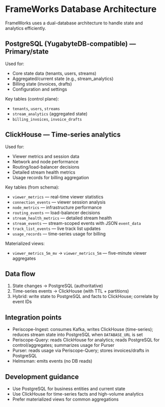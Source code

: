 # FrameWorks Database Architecture

FrameWorks uses a dual-database architecture to handle state and analytics efficiently.

## PostgreSQL (YugabyteDB-compatible) — Primary/state

Used for:
- Core state data (tenants, users, streams)
- Aggregated/current state (e.g., stream_analytics)
- Billing state (invoices, drafts)
- Configuration and settings

Key tables (control plane):
- `tenants`, `users`, `streams`
- `stream_analytics` (aggregated state)
- `billing_invoices`, `invoice_drafts`

## ClickHouse — Time-series analytics

Used for:
- Viewer metrics and session data
- Network and node performance
- Routing/load-balancer decisions
- Detailed stream health metrics
- Usage records for billing aggregation

Key tables (from schema):
- `viewer_metrics` — real-time viewer statistics
- `connection_events` — viewer session analysis
- `node_metrics` — infrastructure performance
- `routing_events` — load-balancer decisions
- `stream_health_metrics` — detailed stream health
- `stream_events` — stream-scoped events with JSON `event_data`
- `track_list_events` — live track list updates
- `usage_records` — time-series usage for billing

Materialized views:
- `viewer_metrics_5m_mv` → `viewer_metrics_5m` — five-minute viewer aggregates

## Data flow

1) State changes → PostgreSQL (authoritative)
2) Time-series events → ClickHouse (with TTL + partitions)
3) Hybrid: write state to PostgreSQL and facts to ClickHouse; correlate by event IDs

## Integration points

- Periscope-Ingest: consumes Kafka, writes ClickHouse (time-series); reduces stream state into PostgreSQL when `DATABASE_URL` is set
- Periscope-Query: reads ClickHouse for analytics; reads PostgreSQL for control/aggregates; summarizes usage for Purser
- Purser: reads usage via Periscope-Query; stores invoices/drafts in PostgreSQL
- Helmsman: emits events (no DB reads)

## Development guidance

- Use PostgreSQL for business entities and current state
- Use ClickHouse for time-series facts and high-volume analytics
- Prefer materialized views for common aggregations
